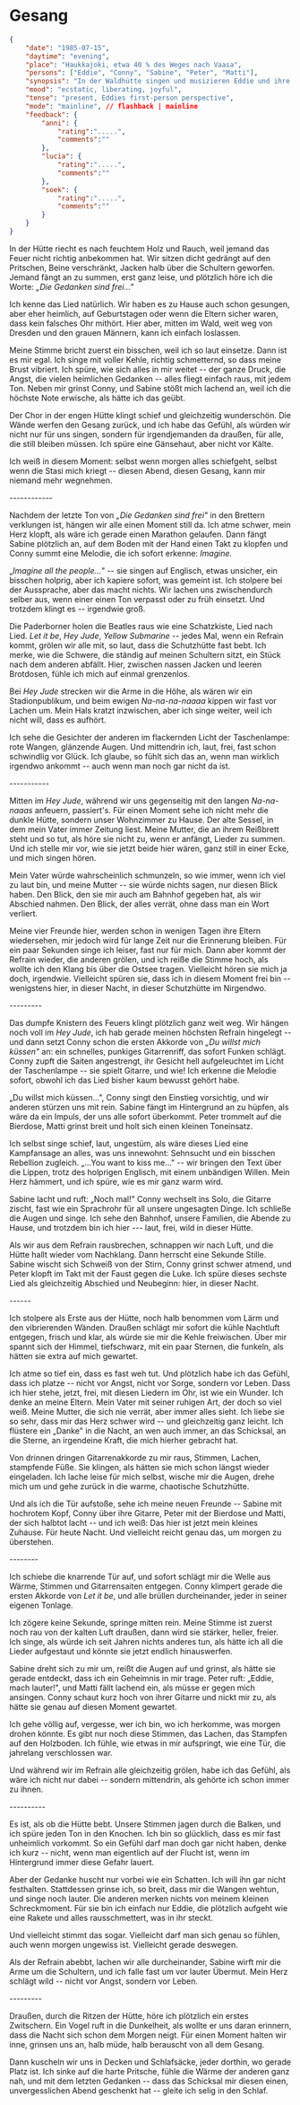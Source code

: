 # Gesang

```json
{
    "date": "1985-07-15",
    "daytime": "evening",
    "place": "Haukkajoki, etwa 40 % des Weges nach Vaasa",
    "persons": ["Eddie", "Conny", "Sabine", "Peter", "Matti"],
    "synopsis": "In der Waldhütte singen und musizieren Eddie und ihre Freunde Lieder von Freiheitsliedern bis Beatles; Eddie fühlt sich zum ersten Mal wirklich frei und angenommen.",
    "mood": "ecstatic, liberating, joyful",
    "tense": "present, Eddies first-person perspective",
    "mode": "mainline", // flashback | mainline
    "feedback": {
        "anni": {
            "rating":".....",
            "comments":""
        },
        "lucia": {
            "rating":".....",
            "comments":""
        },
        "soek": {
            "rating":".....",
            "comments":""
        }
    }
}
```

In der Hütte riecht es nach feuchtem Holz und Rauch, weil jemand das
Feuer nicht richtig anbekommen hat. Wir sitzen dicht gedrängt auf den
Pritschen, Beine verschränkt, Jacken halb über die Schultern geworfen.
Jemand fängt an zu summen, erst ganz leise, und plötzlich höre ich die
Worte: *„Die Gedanken sind frei..."*

Ich kenne das Lied natürlich. Wir haben es zu Hause auch schon gesungen,
aber eher heimlich, auf Geburtstagen oder wenn die Eltern sicher waren,
dass kein falsches Ohr mithört. Hier aber, mitten im Wald, weit weg von
Dresden und den grauen Männern, kann ich einfach loslassen.

Meine Stimme bricht zuerst ein bisschen, weil ich so laut einsetze. Dann
ist es mir egal. Ich singe mit voller Kehle, richtig schmetternd, so
dass meine Brust vibriert. Ich spüre, wie sich alles in mir weitet --
der ganze Druck, die Angst, die vielen heimlichen Gedanken -- alles
fliegt einfach raus, mit jedem Ton. Neben mir grinst Conny, und Sabine
stößt mich lachend an, weil ich die höchste Note erwische, als hätte ich
das geübt.

Der Chor in der engen Hütte klingt schief und gleichzeitig wunderschön.
Die Wände werfen den Gesang zurück, und ich habe das Gefühl, als würden
wir nicht nur für uns singen, sondern für irgendjemanden da draußen, für
alle, die still bleiben müssen. Ich spüre eine Gänsehaut, aber nicht vor
Kälte.

Ich weiß in diesem Moment: selbst wenn morgen alles schiefgeht, selbst
wenn die Stasi mich kriegt -- diesen Abend, diesen Gesang, kann mir
niemand mehr wegnehmen.

---\-\-\-\-\-\-\-\--

Nachdem der letzte Ton von *„Die Gedanken sind frei"* in den Brettern
verklungen ist, hängen wir alle einen Moment still da. Ich atme schwer,
mein Herz klopft, als wäre ich gerade einen Marathon gelaufen. Dann
fängt Sabine plötzlich an, auf dem Boden mit der Hand einen Takt zu
klopfen und Conny summt eine Melodie, die ich sofort erkenne: *Imagine.*

„*Imagine all the people...*" -- sie singen auf Englisch, etwas
unsicher, ein bisschen holprig, aber ich kapiere sofort, was gemeint
ist. Ich stolpere bei der Aussprache, aber das macht nichts. Wir lachen
uns zwischendurch selber aus, wenn einer einen Ton verpasst oder zu früh
einsetzt. Und trotzdem klingt es -- irgendwie groß.

Die Paderborner holen die Beatles raus wie eine Schatzkiste, Lied nach
Lied. *Let it be*, *Hey Jude*, *Yellow Submarine* -- jedes Mal, wenn ein
Refrain kommt, grölen wir alle mit, so laut, dass die Schutzhütte fast
bebt. Ich merke, wie die Schwere, die ständig auf meinen Schultern
sitzt, ein Stück nach dem anderen abfällt. Hier, zwischen nassen Jacken
und leeren Brotdosen, fühle ich mich auf einmal grenzenlos.

Bei *Hey Jude* strecken wir die Arme in die Höhe, als wären wir ein
Stadionpublikum, und beim ewigen *Na-na-na-naaaa* kippen wir fast vor
Lachen um. Mein Hals kratzt inzwischen, aber ich singe weiter, weil ich
nicht will, dass es aufhört.

Ich sehe die Gesichter der anderen im flackernden Licht der
Taschenlampe: rote Wangen, glänzende Augen. Und mittendrin ich, laut,
frei, fast schon schwindlig vor Glück. Ich glaube, so fühlt sich das an,
wenn man wirklich irgendwo ankommt -- auch wenn man noch gar nicht da
ist.

---\-\-\-\-\-\-\--

Mitten im *Hey Jude*, während wir uns gegenseitig mit den langen
*Na-na-naaas* anfeuern, passiert's. Für einen Moment sehe ich nicht mehr
die dunkle Hütte, sondern unser Wohnzimmer zu Hause. Der alte Sessel, in
dem mein Vater immer Zeitung liest. Meine Mutter, die an ihrem Reißbrett
steht und so tut, als höre sie nicht zu, wenn er anfängt, Lieder zu
summen. Und ich stelle mir vor, wie sie jetzt beide hier wären, ganz
still in einer Ecke, und mich singen hören.

Mein Vater würde wahrscheinlich schmunzeln, so wie immer, wenn ich viel
zu laut bin, und meine Mutter -- sie würde nichts sagen, nur diesen
Blick haben. Den Blick, den sie mir auch am Bahnhof gegeben hat, als wir
Abschied nahmen. Den Blick, der alles verrät, ohne dass man ein Wort
verliert.

Meine vier Freunde hier, werden schon in wenigen Tagen ihre Eltern
wiedersehen, mir jedoch wird für lange Zeit nur die Erinnerung bleiben.
Für ein paar Sekunden singe ich leiser, fast nur für mich. Dann aber
kommt der Refrain wieder, die anderen grölen, und ich reiße die Stimme
hoch, als wollte ich den Klang bis über die Ostsee tragen. Vielleicht
hören sie mich ja doch, irgendwie. Vielleicht spüren sie, dass ich in
diesem Moment frei bin -- wenigstens hier, in dieser Nacht, in dieser
Schutzhütte im Nirgendwo.

---\-\-\-\-\--

Das dumpfe Knistern des Feuers klingt plötzlich ganz weit weg. Wir
hängen noch voll im *Hey Jude*, ich hab gerade meinen höchsten Refrain
hingelegt -- und dann setzt Conny schon die ersten Akkorde von *„Du
willst mich küssen"* an: ein schnelles, punkiges Gitarrenriff, das
sofort Funken schlägt. Conny zupft die Saiten angestrengt, ihr Gesicht
hell aufgeleuchtet im Licht der Taschenlampe -- sie spielt Gitarre, und
wie! Ich erkenne die Melodie sofort, obwohl ich das Lied bisher kaum
bewusst gehört habe.

„Du willst mich küssen...", Conny singt den Einstieg vorsichtig, und wir
anderen stürzen uns mit rein. Sabine fängt im Hintergrund an zu hüpfen,
als wäre da ein Impuls, der uns alle sofort überkommt. Peter trommelt
auf die Bierdose, Matti grinst breit und holt sich einen kleinen
Toneinsatz.

Ich selbst singe schief, laut, ungestüm, als wäre dieses Lied eine
Kampfansage an alles, was uns innewohnt: Sehnsucht und ein bisschen
Rebellion zugleich. „\...You want to kiss me..." -- wir bringen den Text
über die Lippen, trotz des holprigen Englisch, mit einem unbändigen
Willen. Mein Herz hämmert, und ich spüre, wie es mir ganz warm wird.

Sabine lacht und ruft: „Noch mal!" Conny wechselt ins Solo, die Gitarre
zischt, fast wie ein Sprachrohr für all unsere ungesagten Dinge. Ich
schließe die Augen und singe. Ich sehe den Bahnhof, unsere Familien, die
Abende zu Hause, und trotzdem bin ich hier --- laut, frei, wild in
dieser Hütte.

Als wir aus dem Refrain rausbrechen, schnappen wir nach Luft, und die
Hütte hallt wieder vom Nachklang. Dann herrscht eine Sekunde Stille.
Sabine wischt sich Schweiß von der Stirn, Conny grinst schwer atmend,
und Peter klopft im Takt mit der Faust gegen die Luke. Ich spüre dieses
sechste Lied als gleichzeitig Abschied und Neubeginn: hier, in dieser
Nacht.

---\-\--

Ich stolpere als Erste aus der Hütte, noch halb benommen vom Lärm und
den vibrierenden Wänden. Draußen schlägt mir sofort die kühle Nachtluft
entgegen, frisch und klar, als würde sie mir die Kehle freiwischen. Über
mir spannt sich der Himmel, tiefschwarz, mit ein paar Sternen, die
funkeln, als hätten sie extra auf mich gewartet.

Ich atme so tief ein, dass es fast weh tut. Und plötzlich habe ich das
Gefühl, dass ich platze -- nicht vor Angst, nicht vor Sorge, sondern vor
Leben. Dass ich hier stehe, jetzt, frei, mit diesen Liedern im Ohr, ist
wie ein Wunder. Ich denke an meine Eltern. Mein Vater mit seiner ruhigen
Art, der doch so viel weiß. Meine Mutter, die sich nie verrät, aber
immer alles sieht. Ich liebe sie so sehr, dass mir das Herz schwer wird
-- und gleichzeitig ganz leicht. Ich flüstere ein „Danke" in die Nacht,
an wen auch immer, an das Schicksal, an die Sterne, an irgendeine Kraft,
die mich hierher gebracht hat.

Von drinnen dringen Gitarrenakkorde zu mir raus, Stimmen, Lachen,
stampfende Füße. Sie klingen, als hätten sie mich schon längst wieder
eingeladen. Ich lache leise für mich selbst, wische mir die Augen, drehe
mich um und gehe zurück in die warme, chaotische Schutzhütte.

Und als ich die Tür aufstoße, sehe ich meine neuen Freunde -- Sabine mit
hochrotem Kopf, Conny über ihre Gitarre, Peter mit der Bierdose und
Matti, der sich halbtot lacht -- und ich weiß: Das hier ist jetzt mein
kleines Zuhause. Für heute Nacht. Und vielleicht reicht genau das, um
morgen zu überstehen.

---\-\-\-\--

Ich schiebe die knarrende Tür auf, und sofort schlägt mir die Welle aus
Wärme, Stimmen und Gitarrensaiten entgegen. Conny klimpert gerade die
ersten Akkorde von *Let it be*, und alle brüllen durcheinander, jeder in
seiner eigenen Tonlage.

Ich zögere keine Sekunde, springe mitten rein. Meine Stimme ist zuerst
noch rau von der kalten Luft draußen, dann wird sie stärker, heller,
freier. Ich singe, als würde ich seit Jahren nichts anderes tun, als
hätte ich all die Lieder aufgestaut und könnte sie jetzt endlich
hinauswerfen.

Sabine dreht sich zu mir um, reißt die Augen auf und grinst, als hätte
sie gerade entdeckt, dass ich ein Geheimnis in mir trage. Peter ruft:
„Eddie, mach lauter!", und Matti fällt lachend ein, als müsse er gegen
mich ansingen. Conny schaut kurz hoch von ihrer Gitarre und nickt mir
zu, als hätte sie genau auf diesen Moment gewartet.

Ich gehe völlig auf, vergesse, wer ich bin, wo ich herkomme, was morgen
drohen könnte. Es gibt nur noch diese Stimmen, das Lachen, das Stampfen
auf den Holzboden. Ich fühle, wie etwas in mir aufspringt, wie eine Tür,
die jahrelang verschlossen war.

Und während wir im Refrain alle gleichzeitig grölen, habe ich das
Gefühl, als wäre ich nicht nur dabei -- sondern mittendrin, als gehörte
ich schon immer zu ihnen.

---\-\-\-\-\-\--

Es ist, als ob die Hütte bebt. Unsere Stimmen jagen durch die Balken,
und ich spüre jeden Ton in den Knochen. Ich bin so glücklich, dass es
mir fast unheimlich vorkommt. So ein Gefühl darf man doch gar nicht
haben, denke ich kurz -- nicht, wenn man eigentlich auf der Flucht ist,
wenn im Hintergrund immer diese Gefahr lauert.

Aber der Gedanke huscht nur vorbei wie ein Schatten. Ich will ihn gar
nicht festhalten. Stattdessen grinse ich, so breit, dass mir die Wangen
wehtun, und singe noch lauter. Die anderen merken nichts von meinem
kleinen Schreckmoment. Für sie bin ich einfach nur Eddie, die plötzlich
aufgeht wie eine Rakete und alles rausschmettert, was in ihr steckt.

Und vielleicht stimmt das sogar. Vielleicht darf man sich genau so
fühlen, auch wenn morgen ungewiss ist. Vielleicht gerade deswegen.

Als der Refrain abebbt, lachen wir alle durcheinander, Sabine wirft mir
die Arme um die Schultern, und ich falle fast um vor lauter Übermut.
Mein Herz schlägt wild -- nicht vor Angst, sondern vor Leben.

---\-\-\-\-\--

Draußen, durch die Ritzen der Hütte, höre ich plötzlich ein erstes
Zwitschern. Ein Vogel ruft in die Dunkelheit, als wollte er uns daran
erinnern, dass die Nacht sich schon dem Morgen neigt. Für einen Moment
halten wir inne, grinsen uns an, halb müde, halb berauscht von all dem
Gesang.

Dann kuscheln wir uns in Decken und Schlafsäcke, jeder dorthin, wo
gerade Platz ist. Ich sinke auf die harte Pritsche, fühle die Wärme der
anderen ganz nah, und mit dem letzten Gedanken -- dass das Schicksal mir
diesen einen, unvergesslichen Abend geschenkt hat -- gleite ich selig in
den Schlaf.
